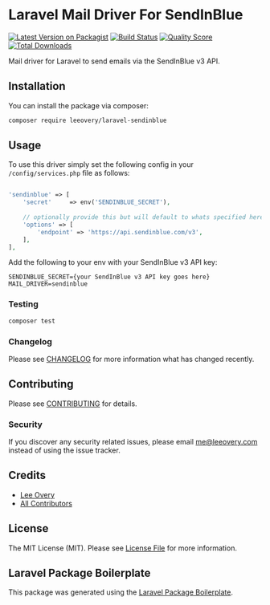 # Laravel Mail Driver For SendInBlue

[![Latest Version on Packagist](https://img.shields.io/packagist/v/leeovery/laravel-sendinblue.svg?style=flat-square)](https://packagist.org/packages/leeovery/laravel-sendinblue)
[![Build Status](https://img.shields.io/travis/leeovery/laravel-sendinblue/master.svg?style=flat-square)](https://travis-ci.org/leeovery/laravel-sendinblue)
[![Quality Score](https://img.shields.io/scrutinizer/g/leeovery/laravel-sendinblue.svg?style=flat-square)](https://scrutinizer-ci.com/g/leeovery/laravel-sendinblue)
[![Total Downloads](https://img.shields.io/packagist/dt/leeovery/laravel-sendinblue.svg?style=flat-square)](https://packagist.org/packages/leeovery/laravel-sendinblue)

Mail driver for Laravel to send emails via the SendInBlue v3 API.

## Installation

You can install the package via composer:

```bash
composer require leeovery/laravel-sendinblue
```

## Usage

To use this driver simply set the following config in your `/config/services.php` file as follows:

``` php

'sendinblue' => [
    'secret'     => env('SENDINBLUE_SECRET'),
    
    // optionally provide this but will default to whats specified here...
    'options' => [
        'endpoint' => 'https://api.sendinblue.com/v3',
    ],
],

```

Add the following to your env with your SendInBlue v3 API key:

```
SENDINBLUE_SECRET={your SendInBlue v3 API key goes here}
MAIL_DRIVER=sendinblue
```

### Testing

``` bash
composer test
```

### Changelog

Please see [CHANGELOG](CHANGELOG.md) for more information what has changed recently.

## Contributing

Please see [CONTRIBUTING](CONTRIBUTING.md) for details.

### Security

If you discover any security related issues, please email me@leeovery.com instead of using the issue tracker.

## Credits

- [Lee Overy](https://github.com/leeovery)
- [All Contributors](../../contributors)

## License

The MIT License (MIT). Please see [License File](LICENSE.md) for more information.

## Laravel Package Boilerplate

This package was generated using the [Laravel Package Boilerplate](https://laravelpackageboilerplate.com).
